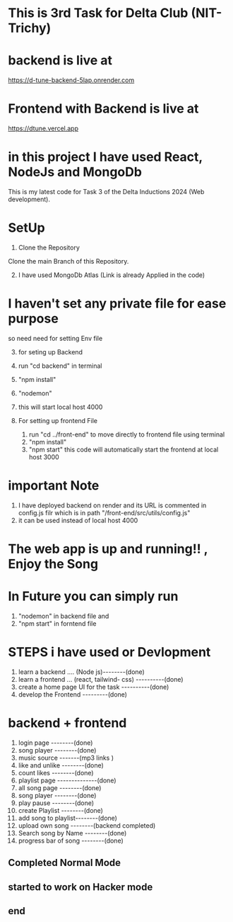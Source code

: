 # This is 3rd Task for Delta Club (NIT-Trichy)


# backend is live at 

   https://d-tune-backend-5lap.onrender.com

# Frontend with Backend is live at 

   https://dtune.vercel.app

# in this project I have used React, NodeJs and MongoDb  

This is my latest code  for Task 3 of the Delta Inductions 2024 (Web development).


# SetUp

1. Clone the Repository 
 
 Clone the main Branch of this Repository.

2. I have used MongoDb Atlas (Link is already Applied in the code)

# I haven't set any private file for ease purpose 
  so need need for setting Env file 


3. for seting up Backend 
  1.  run "cd backend"  in terminal
  2. "npm install"
  3. "nodemon"
  4. this will start local host 4000 

4. For setting up frontend File 
   1. run "cd ../front-end" to move directly to frontend file using terminal
   2. "npm install"
   3. "npm start"   this code will automatically start the frontend at local host 3000


# important Note 
   1. I have deployed backend on render  and its URL is commented in config.js filr which is in path "/front-end/src/utils/config.js"
   2. it can be used instead of local host 4000


#   The web app is up and running!! , Enjoy the Song

# In Future you can simply run 

   1. "nodemon" in backend file and
   2. "npm start" in forntend file




# STEPS i have used or Devlopment

1. learn a backend .... (Node js)--------(done)
2. learn a frontend ... (react, tailwind- css) ----------(done)
3. create a  home page UI for the task   ----------(done)
4. develop the Frontend   ---------(done)
#  backend + frontend
   1.   login page  --------(done)
   2.   song player  --------(done)
   3.   music source -------(mp3 links )
   4.   like and unlike --------(done)
   5.   count likes --------(done)
   6.   playlist page --------------(done)
   7.   all song page --------(done)
   8.   song player --------(done)
   9.   play pause --------(done)
   10.  create Playlist  --------(done)
   11.  add song to playlist--------(done)
   12.  upload own song --------(backend completed) 
   13.  Search song by Name --------(done)
   14.  progress bar of song --------(done)



   ##  Completed Normal Mode #
   ##  started to work on Hacker mode #



   ##   end   ##